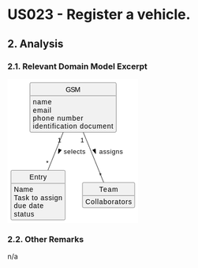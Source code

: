 # US023 - Register a vehicle.

## 2. Analysis

### 2.1. Relevant Domain Model Excerpt 

<?xml version="1.0" encoding="us-ascii" standalone="no"?><svg xmlns="http://www.w3.org/2000/svg" xmlns:xlink="http://www.w3.org/1999/xlink" contentStyleType="text/css" height="291px" preserveAspectRatio="none" style="width:265px;height:291px;background:#FFFFFF;" version="1.1" viewBox="0 0 265 291" width="265px" zoomAndPan="magnify"><defs/><g><!--class GSM--><g id="elem_GSM"><rect codeLine="17" fill="#F1F1F1" height="100.4414" id="GSM" rx="2.5" ry="2.5" style="stroke:#181818;stroke-width:0.5;" width="175" x="45.5" y="7"/><text fill="#000000" font-family="sans-serif" font-size="14" lengthAdjust="spacing" textLength="30" x="118" y="25.5352">GSM</text><line style="stroke:#181818;stroke-width:0.5;" x1="46.5" x2="219.5" y1="33.4883" y2="33.4883"/><text fill="#000000" font-family="sans-serif" font-size="14" lengthAdjust="spacing" textLength="38" x="51.5" y="51.0234">name</text><text fill="#000000" font-family="sans-serif" font-size="14" lengthAdjust="spacing" textLength="37" x="51.5" y="67.5117">email</text><text fill="#000000" font-family="sans-serif" font-size="14" lengthAdjust="spacing" textLength="102" x="51.5" y="84">phone number</text><text fill="#000000" font-family="sans-serif" font-size="14" lengthAdjust="spacing" textLength="163" x="51.5" y="100.4883">identification document</text></g><!--class Entry--><g id="elem_Entry"><rect codeLine="23" fill="#F1F1F1" height="100.4414" id="Entry" rx="2.5" ry="2.5" style="stroke:#181818;stroke-width:0.5;" width="110" x="7" y="184.44"/><text fill="#000000" font-family="sans-serif" font-size="14" lengthAdjust="spacing" textLength="35" x="44.5" y="202.9752">Entry</text><line style="stroke:#181818;stroke-width:0.5;" x1="8" x2="116" y1="210.9283" y2="210.9283"/><text fill="#000000" font-family="sans-serif" font-size="14" lengthAdjust="spacing" textLength="39" x="13" y="228.4634">Name</text><text fill="#000000" font-family="sans-serif" font-size="14" lengthAdjust="spacing" textLength="98" x="13" y="244.9517">Task to assign</text><text fill="#000000" font-family="sans-serif" font-size="14" lengthAdjust="spacing" textLength="60" x="13" y="261.44">due date</text><text fill="#000000" font-family="sans-serif" font-size="14" lengthAdjust="spacing" textLength="41" x="13" y="277.9283">status</text></g><!--class Team--><g id="elem_Team"><rect codeLine="30" fill="#F1F1F1" height="50.9766" id="Team" rx="2.5" ry="2.5" style="stroke:#181818;stroke-width:0.5;" width="106" x="152" y="209.17"/><text fill="#000000" font-family="sans-serif" font-size="14" lengthAdjust="spacing" textLength="38" x="186" y="227.7052">Team</text><line style="stroke:#181818;stroke-width:0.5;" x1="153" x2="257" y1="235.6583" y2="235.6583"/><text fill="#000000" font-family="sans-serif" font-size="14" lengthAdjust="spacing" textLength="94" x="158" y="253.1934">Collaborators</text></g><!--link GSM to Entry--><g id="link_GSM_Entry"><path codeLine="39" d="M113.03,107.55 C103.35,131.47 91.75,160.13 82.06,184.08 " fill="none" id="GSM-Entry" style="stroke:#181818;stroke-width:1.0;"/><polygon fill="#000000" points="103.1244,150.7301,109.2417,143.4481,103.7931,141.2431,103.1244,150.7301" style="stroke:#000000;stroke-width:1.0;"/><text fill="#000000" font-family="sans-serif" font-size="13" lengthAdjust="spacing" textLength="44" x="114" y="151.0084">selects</text><text fill="#000000" font-family="sans-serif" font-size="13" lengthAdjust="spacing" textLength="8" x="101.809" y="127.91">1</text><text fill="#000000" font-family="sans-serif" font-size="13" lengthAdjust="spacing" textLength="6" x="78.3524" y="173.8646">*</text></g><!--link GSM to Team--><g id="link_GSM_Team"><path codeLine="40" d="M153.67,107.63 C157.77,117.5 162.04,127.79 166,137.44 C175.93,161.61 187.13,189.27 194.96,208.71 " fill="none" id="GSM-Team" style="stroke:#181818;stroke-width:1.0;"/><polygon fill="#000000" points="178.8908,150.724,178.191,141.2392,172.7496,143.4619,178.8908,150.724" style="stroke:#000000;stroke-width:1.0;"/><text fill="#000000" font-family="sans-serif" font-size="13" lengthAdjust="spacing" textLength="48" x="186" y="151.0084">assigns</text><text fill="#000000" font-family="sans-serif" font-size="13" lengthAdjust="spacing" textLength="8" x="147.91" y="128.0008">1</text><text fill="#000000" font-family="sans-serif" font-size="13" lengthAdjust="spacing" textLength="6" x="185.9445" y="198.5794">*</text></g><!--SRC=[NP31QiCm38RlUWgHIs1GsAux3COsnWuTW_O5L5j9H6qhs0gZ2tttEMdPndGIltv_lwnob3HIfeXHaxeXQsIqF36Kdyb8xaWzx-mK63CxezI7luOoaDTFIJrs50f3-piAajXE8wDc6nJQm9sXAMRf1qCl2quq_O6vGAKyccKvJCPlJjDElXXlOH3Fw2IxchtsaIlI5u3MnEfgpnf94cxLSwZY2iAFGDPfZZX3YxZnN5oMSSripm1mSRtkjZDWhKIHruOhAwpTE6XYJ5CyS5w5cfrCEd6qOD2hcs9Lu7o5lIJBfndU5zIUod7vRzMbJ-0dHazMZsTaKwbFhc_sJ7669ms13fh9DA_3jUfosDmrkDbWSzDSy7YFXKCzNi67_uPcWJNLSGbT7F0D]--></g></svg>
### 2.2. Other Remarks

n/a